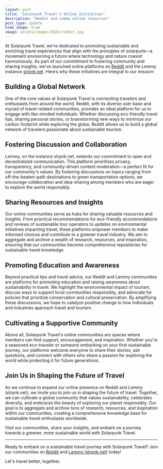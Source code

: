 ```yaml
---
layout: post
title: "Solarpunk Travel's Online Initiatives"
description: "Reddit and Lemmy online resources"
post_type: update
hide_image: true
image: assets/images/2022/reddit.jpg
---
```


At Solarpunk Travel, we're dedicated to promoting sustainable and enriching travel experiences that align with the principles of solarpunk—a movement envisioning a future where technology and nature coexist harmoniously. As part of our commitment to fostering community and sharing insights, we've launched online platforms on [Reddit](https://www.reddit.com/r/SolarpunkTravel/) and the Lemmy instance [slrpnk.net](https://slrpnk.net/c/solarpunktravel). Here’s why these initiatives are integral to our mission:

## Building a Global Network

One of the core values at Solarpunk Travel is connecting travelers and enthusiasts from around the world. Reddit, with its diverse user base and myriad of travel-related communities, provides an ideal platform for us to engage with like-minded individuals. Whether discussing eco-friendly travel tips, sharing personal stories, or brainstorming new ways to minimize our carbon footprint while exploring the globe, Reddit allows us to build a global network of travelers passionate about sustainable tourism.

## Fostering Discussion and Collaboration

Lemmy, on the instance slrpnk.net, extends our commitment to open and decentralized communication. This platform prioritizes privacy, transparency, and community-driven content moderation—a perfect fit for our community's values. By fostering discussions on topics ranging from off-the-beaten-path destinations to green transportation options, we encourage collaboration and idea-sharing among members who are eager to explore the world responsibly.

## Sharing Resources and Insights

Our online communities serve as hubs for sharing valuable resources and insights. From practical recommendations for eco-friendly accommodations and reviews of sustainable tour operators to updates on environmental initiatives impacting travel, these platforms empower members to make informed choices and contribute to a greener travel industry. We aim to aggregate and archive a wealth of research, resources, and inspiration, ensuring that our communities become comprehensive repositories for sustainable travel knowledge.

## Promoting Education and Awareness

Beyond practical tips and travel advice, our Reddit and Lemmy communities are platforms for promoting education and raising awareness about sustainability in travel. We highlight the environmental impact of tourism, discuss ways to support local communities responsibly, and advocate for policies that prioritize conservation and cultural preservation. By amplifying these discussions, we hope to catalyze positive change in how individuals and industries approach travel and tourism.

## Cultivating a Supportive Community

Above all, Solarpunk Travel's online communities are spaces where members can find support, encouragement, and inspiration. Whether you're a seasoned eco-traveler or someone embarking on your first sustainable journey, our platforms welcome everyone to share their stories, ask questions, and connect with others who share a passion for exploring the world while protecting it for future generations.

## Join Us in Shaping the Future of Travel

As we continue to expand our online presence on Reddit and Lemmy (slrpnk.net), we invite you to join us in shaping the future of travel. Together, we can cultivate a global community that values sustainability, celebrates diversity, and embraces the beauty of exploring our planet responsibly. Our goal is to aggregate and archive tons of research, resources, and inspiration within our communities, creating a comprehensive knowledge base for sustainable travel enthusiasts worldwide.

Visit our communities, share your insights, and embark on a journey towards a greener, more sustainable world with Solarpunk Travel.

---

Ready to embark on a sustainable travel journey with Solarpunk Travel? Join our communities on [Reddit](https://www.reddit.com/r/SolarpunkTravel/) and [Lemmy (slrpnk.net)](https://slrpnk.net/c/solarpunk_travel) today!

Let's travel better, together.

